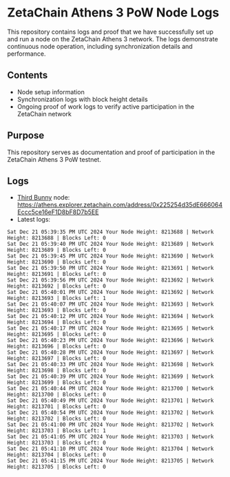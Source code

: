 # ZetaChain Athens 3 PoW Node Logs
This repository contains logs and proof that we have successfully set up and run a node on the ZetaChain Athens 3 network. The logs demonstrate continuous node operation, including synchronization details and performance.

## Contents
- Node setup information
- Synchronization logs with block height details
- Ongoing proof of work logs to verify active participation in the ZetaChain network

## Purpose
This repository serves as documentation and proof of participation in the ZetaChain Athens 3 PoW testnet.

## Logs

- [Third Bunny](https://thirdbunny.xyz/) node: https://athens.explorer.zetachain.com/address/0x225254d35dE666064Eccc5ce16eF1D8bF8D7b5EE
- Latest logs:
```
Sat Dec 21 05:39:35 PM UTC 2024 Your Node Height: 8213688 | Network Height: 8213688 | Blocks Left: 0
Sat Dec 21 05:39:40 PM UTC 2024 Your Node Height: 8213689 | Network Height: 8213689 | Blocks Left: 0
Sat Dec 21 05:39:45 PM UTC 2024 Your Node Height: 8213690 | Network Height: 8213690 | Blocks Left: 0
Sat Dec 21 05:39:50 PM UTC 2024 Your Node Height: 8213691 | Network Height: 8213691 | Blocks Left: 0
Sat Dec 21 05:39:56 PM UTC 2024 Your Node Height: 8213692 | Network Height: 8213692 | Blocks Left: 0
Sat Dec 21 05:40:01 PM UTC 2024 Your Node Height: 8213692 | Network Height: 8213693 | Blocks Left: 1
Sat Dec 21 05:40:07 PM UTC 2024 Your Node Height: 8213693 | Network Height: 8213693 | Blocks Left: 0
Sat Dec 21 05:40:12 PM UTC 2024 Your Node Height: 8213694 | Network Height: 8213694 | Blocks Left: 0
Sat Dec 21 05:40:17 PM UTC 2024 Your Node Height: 8213695 | Network Height: 8213695 | Blocks Left: 0
Sat Dec 21 05:40:23 PM UTC 2024 Your Node Height: 8213696 | Network Height: 8213696 | Blocks Left: 0
Sat Dec 21 05:40:28 PM UTC 2024 Your Node Height: 8213697 | Network Height: 8213697 | Blocks Left: 0
Sat Dec 21 05:40:33 PM UTC 2024 Your Node Height: 8213698 | Network Height: 8213698 | Blocks Left: 0
Sat Dec 21 05:40:39 PM UTC 2024 Your Node Height: 8213699 | Network Height: 8213699 | Blocks Left: 0
Sat Dec 21 05:40:44 PM UTC 2024 Your Node Height: 8213700 | Network Height: 8213700 | Blocks Left: 0
Sat Dec 21 05:40:49 PM UTC 2024 Your Node Height: 8213701 | Network Height: 8213701 | Blocks Left: 0
Sat Dec 21 05:40:54 PM UTC 2024 Your Node Height: 8213702 | Network Height: 8213702 | Blocks Left: 0
Sat Dec 21 05:41:00 PM UTC 2024 Your Node Height: 8213702 | Network Height: 8213703 | Blocks Left: 1
Sat Dec 21 05:41:05 PM UTC 2024 Your Node Height: 8213703 | Network Height: 8213703 | Blocks Left: 0
Sat Dec 21 05:41:10 PM UTC 2024 Your Node Height: 8213704 | Network Height: 8213704 | Blocks Left: 0
Sat Dec 21 05:41:15 PM UTC 2024 Your Node Height: 8213705 | Network Height: 8213705 | Blocks Left: 0
```
